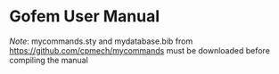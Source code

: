 # Gofem User Manual

_Note_: mycommands.sty and mydatabase.bib from https://github.com/cpmech/mycommands must be
downloaded before compiling the manual

